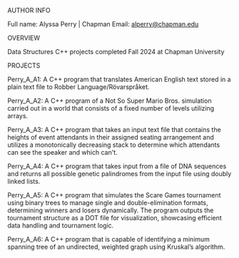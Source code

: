 AUTHOR INFO

Full name: Alyssa Perry | Chapman Email: alperry@chapman.edu

OVERVIEW

Data Structures C++ projects completed Fall 2024 at Chapman University

PROJECTS

Perry_A_A1: A C++ program that translates American English text stored in a plain text file to Robber Language/Rövarspråket.

Perry_A_A2: A C++ program of a Not So Super Mario Bros. simulation carried out in a world that consists of a fixed number of levels utilizing arrays.

Perry_A_A3: A C++ program that takes an input text file that contains the heights of event attendants in their assigned seating arrangement 
and utilizes a monotonically decreasing stack to determine which attendants can see the speaker and which can't.

Perry_A_A4: A C++ program that takes input from a file of DNA sequences and returns all possible genetic palindromes from the input file using doubly linked lists.

Perry_A_A5: A C++ program that simulates the Scare Games tournament using binary trees to manage single and double-elimination formats, 
determining winners and losers dynamically. The program outputs the tournament structure as a DOT file for visualization, 
showcasing efficient data handling and tournament logic.

Perry_A_A6: A C++ program that is capable of identifying a minimum spanning tree of an undirected, weighted graph using Kruskal’s algorithm.
